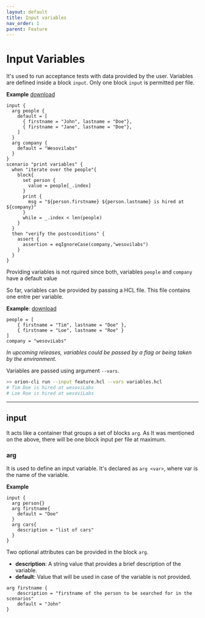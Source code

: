 ```yaml
---
layout: default
title: Input variables
nav_order: 1
parent: Feature
---
```


<link rel="stylesheet" href="../../../assets/css/custom.css">

# Input Variables

It's used to run acceptance tests with data provided by the user. Variables are defined inside a block `input`. 
Only one block `input` is permitted per file. 

**Example** [download](https://raw.githubusercontent.com/wesovilabs/orion-examples/master/site/feature002.hcl)

```hcl
input {
  arg people {
    default = [
      { firstname = "John", lastname = "Doe"},
      { firstname = "Jane", lastname = "Doe"},
    ]
  }
  arg company {
    default = "Wesovilabs"
  }
}
scenario "print variables" {
  when "iterate over the people"{
    block{
      set person {
        value = people[_.index]
      }
      print {
        msg = "${person.firstname} ${person.lastname} is hired at ${company}"
      }
      while = _.index < len(people)
    }
  }
  then "verify the postconditions" {
    assert {
      assertion = eqIgnoreCase(company,"wesovilabs")
    }
  }
}
```

Providing variables is not rquired since both, variables `people` and `company` have a default value

So far, variables can be provided by passing a HCL file. This file contains one entre per variable.

**Example**: [download](https://raw.githubusercontent.com/wesovilabs/orion-examples/master/site/variables002.hcl)

```hcl
people = [
    { firstname = "Tim", lastname = "Doe" },
    { firstname = "Loe", lastname = "Roe" }
]
company = "wesoviLabs"
```

*In upcoming releases, variables could be passed by a flag or being taken by the environment.*

Variables are passed using argument `--vars`.

```bash  
>> orion-cli run --input feature.hcl --vars variables.hcl
# Tim Doe is hired at wesoviLabs
# Loe Roe is hired at wesoviLabs
```

---

## input

It acts like a container that groups a set of blocks `arg`. As It was mentioned on the above, there will be one block input per file at maximum.


### arg

It is used to define an input variable. It's declared as `arg <var>`, where var is the name of the variable. 


**Example**
```hcl
input {
  arg person{}
  arg firstname{
    default = "Doe" 
  }
  arg cars{
    description = "list of cars"
  }
}
```

Two optional attributes can be provided in the block `arg`. 

- **description**: A string value that provides a brief description of the variable.
- **default**: Value that will be used in case of the variable is not provided.

```hcl
arg firstname {
    description = "firstname of the person to be searched for in the scenarios" 
    default = "John"
}
```
